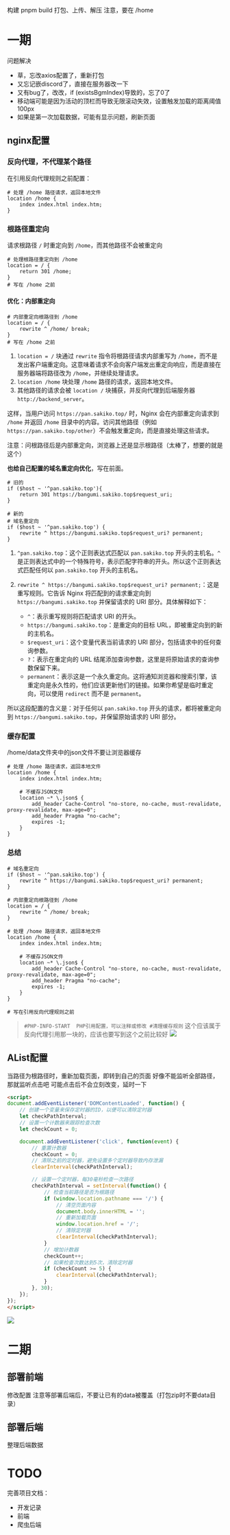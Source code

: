 构建 pnpm build
打包、上传、解压
注意，要在 /home

# 一期

问题解决
- 草，忘改axios配置了，重新打包
- 又忘记嵌discord了，直接在服务器改一下
- 又有bug了，改改，if (existsBgmIndex)导致的，忘了0了
- 移动端可能是因为活动的顶栏而导致无限滚动失效，设置触发加载的距离阈值100px
- 如果是第一次加载数据，可能有显示问题，刷新页面


## nginx配置
### 反向代理，不代理某个路径
在引用反向代理规则之前配置：
```nginx
# 处理 /home 路径请求，返回本地文件 
location /home { 
	index index.html index.htm; 
}
```

### 根路径重定向
请求根路径 `/` 时重定向到 `/home`，而其他路径不会被重定向
```nginx
# 处理根路径重定向到 /home
location = / {
	return 301 /home;
}
# 写在 /home 之前
```

#### 优化：内部重定向
```nginx
# 内部重定向根路径到 /home
location = / {
    rewrite ^ /home/ break;
}
# 写在 /home 之前
```

1. `location = /` 块通过 `rewrite` 指令将根路径请求内部重写为 `/home`，而不是发出客户端重定向。这意味着请求不会向客户端发出重定向响应，而是直接在服务器端将路径改为 `/home`，并继续处理请求。
2. `location /home` 块处理 `/home` 路径的请求，返回本地文件。
3. 其他路径的请求会被 `location /` 块捕获，并反向代理到后端服务器 `http://backend_server`。

这样，当用户访问 `https://pan.sakiko.top/` 时，Nginx 会在内部重定向请求到 `/home` 并返回 `/home` 目录中的内容。访问其他路径（例如 `https://pan.sakiko.top/other`）不会触发重定向，而是直接处理这些请求。

注意：问根路径后是内部重定向，浏览器上还是显示根路径（太棒了，想要的就是这个）

**也给自己配置的域名重定向优化**，写在前面。
```nginx
# 旧的
if ($host ~ '^pan.sakiko.top'){
	return 301 https://bangumi.sakiko.top$request_uri;
}

# 新的
# 域名重定向
if ($host ~ '^pan.sakiko.top') {
	rewrite ^ https://bangumi.sakiko.top$request_uri? permanent; 
}
```
1. `^pan.sakiko.top`：这个正则表达式匹配以 `pan.sakiko.top` 开头的主机名。`^` 是正则表达式中的一个特殊符号，表示匹配字符串的开头。所以这个正则表达式匹配任何以 `pan.sakiko.top` 开头的主机名。

2. `rewrite ^ https://bangumi.sakiko.top$request_uri? permanent;`：这是重写规则。它告诉 Nginx 将匹配到的请求重定向到 `https://bangumi.sakiko.top` 并保留请求的 URI 部分。具体解释如下：
   - `^`：表示重写规则将匹配请求 URI 的开头。
   - `https://bangumi.sakiko.top`：是重定向的目标 URL，即被重定向到的新的主机名。
   - `$request_uri`：这个变量代表当前请求的 URI 部分，包括请求中的任何查询参数。
   - `?`：表示在重定向的 URL 结尾添加查询参数，这里是将原始请求的查询参数保留下来。
   - `permanent`：表示这是一个永久重定向。这将通知浏览器和搜索引擎，该重定向是永久性的，他们应该更新他们的链接。如果你希望是临时重定向，可以使用 `redirect` 而不是 `permanent`。

所以这段配置的含义是：对于任何以 `pan.sakiko.top` 开头的请求，都将被重定向到 `https://bangumi.sakiko.top`，并保留原始请求的 URI 部分。

### 缓存配置
/home/data文件夹中的json文件不要让浏览器缓存
```nginx
# 处理 /home 路径请求，返回本地文件
location /home {
	index index.html index.htm;
	
	# 不缓存JSON文件
	location ~* \.json$ {
		add_header Cache-Control "no-store, no-cache, must-revalidate, proxy-revalidate, max-age=0";
		add_header Pragma "no-cache";
		expires -1;
	}
}
```

### 总结
```nginx
# 域名重定向
if ($host ~ '^pan.sakiko.top') {
	rewrite ^ https://bangumi.sakiko.top$request_uri? permanent; 
}

# 内部重定向根路径到 /home
location = / {
    rewrite ^ /home/ break;
}

# 处理 /home 路径请求，返回本地文件 
location /home { 
	index index.html index.htm; 
	
	# 不缓存JSON文件
	location ~* \.json$ {
		add_header Cache-Control "no-store, no-cache, must-revalidate, proxy-revalidate, max-age=0";
		add_header Pragma "no-cache";
		expires -1;
	}
}

# 写在引用反向代理规则之前
```
> `#PHP-INFO-START  PHP引用配置，可以注释或修改 #清理缓存规则`
> 这个应该属于反向代理引用那一块的，应该也要写到这个之前比较好
![](assets/Pasted%20image%2020240606145617.png)

## AList配置
当路径为根路径时，重新加载页面，即转到自己的页面
好像不能监听全部路径，那就监听点击吧
可能点击后不会立刻改变，延时一下
```html
<script>
document.addEventListener('DOMContentLoaded', function() {
	// 创建一个变量来保存定时器的ID，以便可以清除定时器
	let checkPathInterval;
	// 设置一个计数器来跟踪检查次数
	let checkCount = 0;

	document.addEventListener('click', function(event) {
		// 重置计数器
		checkCount = 0;
		// 清除之前的定时器，避免设置多个定时器导致内存泄漏
		clearInterval(checkPathInterval);

		// 设置一个定时器，每30毫秒检查一次路径
		checkPathInterval = setInterval(function() {
			// 检查当前路径是否为根路径
			if (window.location.pathname === '/') {
				// 清空页面内容
				document.body.innerHTML = '';
				// 重新加载页面
				window.location.href = '/';
				// 清除定时器
				clearInterval(checkPathInterval);
			}
			// 增加计数器
			checkCount++;
			// 如果检查次数达到5次，清除定时器
			if (checkCount >= 5) {
				clearInterval(checkPathInterval);
			}
		}, 30);
	});
});
</script>
```
![](assets/Pasted%20image%2020240606150123.png)


# 二期
## 部署前端
修改配置
注意等部署后端后，不要让已有的data被覆盖（打包zip时不要data目录）

## 部署后端
整理后端数据


# TODO
完善项目文档：
- 开发记录
- 前端
- 爬虫后端
